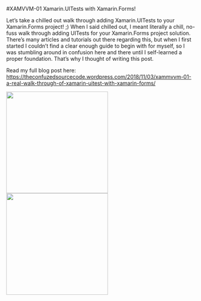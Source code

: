 #XAMVVM-01 Xamarin.UITests with Xamarin.Forms!

Let’s take a chilled out walk through adding Xamarin.UITests to your Xamarin.Forms project! ;)
When I said chilled out, I meant literally a chill, no-fuss walk through adding UITests for your Xamarin.Forms project solution. There’s many articles and tutorials out there regarding this, but when I first started I couldn’t find a clear enough guide to begin with for myself, so I was stumbling around in confusion here and there until I self-learned a proper foundation. That’s why I thought of writing this post.

Read my full blog post here:
https://theconfuzedsourcecode.wordpress.com/2018/11/03/xammvvm-01-a-real-walk-through-of-xamarin-uitest-with-xamarin-forms/

<img src="https://github.com/UdaraAlwis/XAMVVM-Playground/blob/master/XFWithUITest/screenshots/Xamarin UITest Running.gif"  height="270" /> <img src="https://github.com/UdaraAlwis/XAMVVM-Playground/blob/master/XFWithUITest/screenshots/Xamarin UITest Running Output.gif"  height="270" />